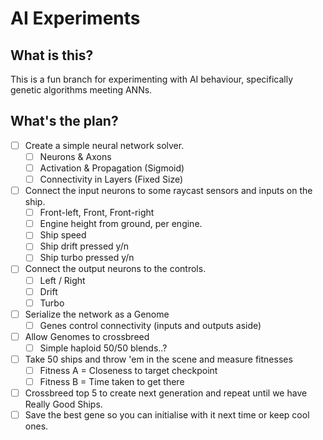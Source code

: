 # AI Experiments

## What is this?
This is a fun branch for experimenting with AI behaviour, specifically genetic algorithms meeting ANNs.

## What's the plan?

- [ ] Create a simple neural network solver.
    - [ ] Neurons & Axons
    - [ ] Activation & Propagation (Sigmoid)
    - [ ] Connectivity in Layers (Fixed Size)
- [ ] Connect the input neurons to some raycast sensors and inputs on the ship.
    - [ ] Front-left, Front, Front-right
    - [ ] Engine height from ground, per engine.
    - [ ] Ship speed
    - [ ] Ship drift pressed y/n
    - [ ] Ship turbo pressed y/n
- [ ] Connect the output neurons to the controls. 
    - [ ] Left / Right
    - [ ] Drift
    - [ ] Turbo
- [ ] Serialize the network as a Genome
    - [ ] Genes control connectivity (inputs and outputs aside)
- [ ] Allow Genomes to crossbreed
    - [ ] Simple haploid 50/50 blends..?
- [ ] Take 50 ships and throw 'em in the scene and measure fitnesses
    - [ ] Fitness A = Closeness to target checkpoint
    - [ ] Fitness B = Time taken to get there
- [ ] Crossbreed top 5 to create next generation and repeat until we have Really Good Ships.
- [ ] Save the best gene so you can initialise with it next time or keep cool ones.
